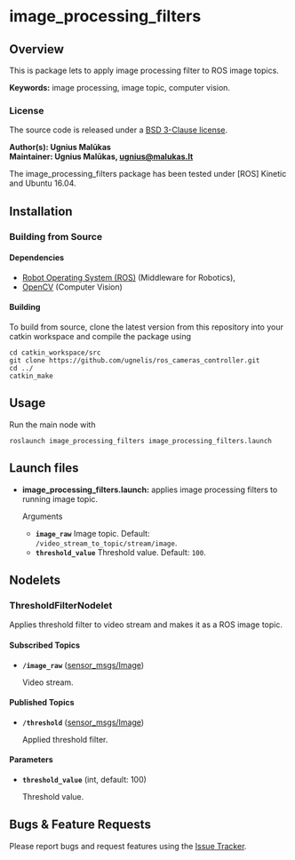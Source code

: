 # image_processing_filters

## Overview

This is package lets to apply image processing filter to ROS image topics.

**Keywords:** image processing, image topic, computer vision.

### License

The source code is released under a [BSD 3-Clause license](LICENSE).

**Author(s): Ugnius Malūkas  
Maintainer: Ugnius Malūkas, ugnius@malukas.lt**

The image_processing_filters package has been tested under [ROS] Kinetic and Ubuntu 16.04.

## Installation

### Building from Source

#### Dependencies

- [Robot Operating System (ROS)] (Middleware for Robotics),
- [OpenCV] (Computer Vision)


#### Building

To build from source, clone the latest version from this repository into your catkin workspace and compile the package using

	cd catkin_workspace/src
	git clone https://github.com/ugnelis/ros_cameras_controller.git
	cd ../
	catkin_make


## Usage

Run the main node with

	roslaunch image_processing_filters image_processing_filters.launch


## Launch files

* **image_processing_filters.launch:** applies image processing filters to running image topic. 
    
    Arguments

    - **`image_raw`** Image topic. Default: `/video_stream_to_topic/stream/image`.
    - **`threshold_value`** Threshold value. Default: `100`.


## Nodelets

### ThresholdFilterNodelet

Applies threshold filter to video stream and makes it as a ROS image topic.


#### Subscribed Topics

* **`/image_raw`** ([sensor_msgs/Image])

	Video stream.


#### Published Topics

* **`/threshold`** ([sensor_msgs/Image])

	Applied threshold filter.


#### Parameters

* **`threshold_value`** (int, default: 100)

	Threshold value.


## Bugs & Feature Requests

Please report bugs and request features using the [Issue Tracker](https://github.com/ugnelis/ros-cameras-controller/issues).


[Robot Operating System (ROS)]: http://www.ros.org
[OpenCV]: https://opencv.org
[sensor_msgs/Image]: http://docs.ros.org/api/sensor_msgs/html/msg/Image.html
